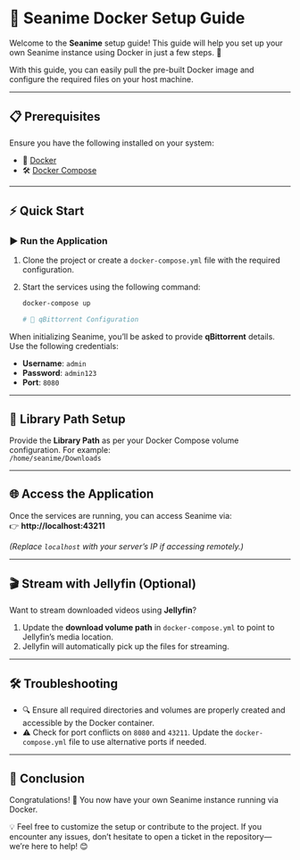 # 🚀 Seanime Docker Setup Guide

Welcome to the **Seanime** setup guide! This guide will help you set up your own Seanime instance using Docker in just a few steps. 🎉 

With this guide, you can easily pull the pre-built Docker image and configure the required files on your host machine.

---

## 📋 Prerequisites

Ensure you have the following installed on your system:

- 🐳 [Docker](https://docs.docker.com/get-docker/)  
- 🛠️ [Docker Compose](https://docs.docker.com/compose/install/)  

---

## ⚡ Quick Start

### ▶️ Run the Application

1. Clone the project or create a `docker-compose.yml` file with the required configuration.
2. Start the services using the following command:

   ```bash
   docker-compose up

   # 🔑 qBittorrent Configuration

When initializing Seanime, you’ll be asked to provide **qBittorrent** details. Use the following credentials:  

- **Username**: `admin`  
- **Password**: `admin123`  
- **Port**: `8080`  

---

## 📁 Library Path Setup

Provide the **Library Path** as per your Docker Compose volume configuration. For example:  
`/home/seanime/Downloads`

---

## 🌐 Access the Application

Once the services are running, you can access Seanime via:  
👉 **http://localhost:43211**  

*(Replace `localhost` with your server’s IP if accessing remotely.)*

---

## 🎬 Stream with Jellyfin (Optional)

Want to stream downloaded videos using **Jellyfin**?  

1. Update the **download volume path** in `docker-compose.yml` to point to Jellyfin’s media location.  
2. Jellyfin will automatically pick up the files for streaming.  

---

## 🛠️ Troubleshooting

- 🔍 Ensure all required directories and volumes are properly created and accessible by the Docker container.  
- ⚠️ Check for port conflicts on `8080` and `43211`. Update the `docker-compose.yml` file to use alternative ports if needed.  

---

## 🎉 Conclusion

Congratulations! 🎊 You now have your own Seanime instance running via Docker.  

💡 Feel free to customize the setup or contribute to the project. If you encounter any issues, don’t hesitate to open a ticket in the repository—we’re here to help! 😊

